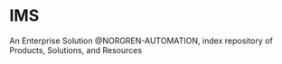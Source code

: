 # IMS
An Enterprise Solution @NORGREN-AUTOMATION, index repository of Products, Solutions, and Resources
